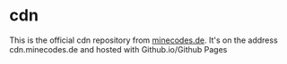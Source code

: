 # cdn

This is the official cdn repository from [minecodes.de](https://minecodes.de).
It's on the address cdn.minecodes.de and hosted with Github.io/Github Pages
